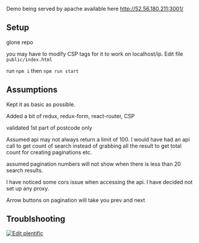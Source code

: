 Demo being served by apache available here http://52.56.180.211:3001/

## Setup

 glone repo

 you may have to modify CSP tags for it to work on localhost/ip. Edit file `public/index.html`

 run `npm i` then `npm run start`

## Assumptions

 Kept it as basic as possible. 

 Added a bit of redux, redux-form, react-router, CSP
 
 validated 1st part of postcode only

 Assumed api may not always return a limit of 100. I would have had an api call to get count of search instead of grabbing all the result to get total count for creating paginations etc.

 assumed pagination numbers will not show when there is less than 20 search results.
 
 I have noticed some cors issue when accessing the api. I have decided not set up any proxy.
 
 Arrow buttons on pagination will take you prev and next

## Troublshooting

 [![Edit plentific](https://codesandbox.io/static/img/play-codesandbox.svg)](https://codesandbox.io/s/plentific-uo68b?eslint=1&fontsize=14)
 
 

